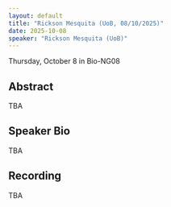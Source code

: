 ```yaml
---
layout: default
title: "Rickson Mesquita (UoB, 08/10/2025)"
date: 2025-10-08
speaker: "Rickson Mesquita (UoB)"
---
```


Thursday, October 8 
in Bio-NG08

## Abstract
TBA

## Speaker Bio
TBA

## Recording
TBA
